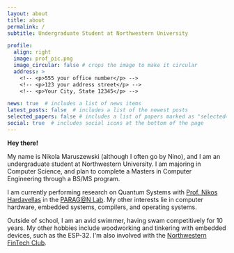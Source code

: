 ```yaml
---
layout: about
title: about
permalink: /
subtitle: Undergraduate Student at Northwestern University

profile:
  align: right
  image: prof_pic.png
  image_circular: false # crops the image to make it circular
  address: >
    <!-- <p>555 your office number</p> -->
    <!-- <p>123 your address street</p> -->
    <!-- <p>Your City, State 12345</p> -->

news: true  # includes a list of news items
latest_posts: false  # includes a list of the newest posts
selected_papers: false # includes a list of papers marked as "selected={true}"
social: true  # includes social icons at the bottom of the page
---
```


**Hey there!**

My name is Nikola Maruszewski (although I often go by Nino), and I am an 
undergraduate student at Northwestern University. I am majoring in Computer
Science, and plan to complete a Masters in Computer Engineering through 
a BS/MS program.

I am currently performing research on Quantum Systems with 
[Prof. Nikos Hardavellas](https://users.cs.northwestern.edu/~hardav/) in the
[PARAG@N Lab](http://paragon.northwestern.edu/). My other interests lie in 
computer hardware, embedded systems, compilers, and operating systems.

Outside of school, I am an avid swimmer, having swam competitively for 10 years.
My other hobbies include woodworking and tinkering with embedded devices, such
as the ESP-32. I'm also involved with the [Northwestern FinTech Club](https://nuft.nikola.cx).
